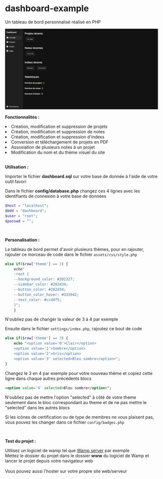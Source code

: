 # dashboard-example
Un tableau de bord personnalisé réalisé en PHP

<img src="preview.png" alt="Prévisualisation">

__Fonctionnalités :__

<li>Création, modification et suppression de projets</li>
<li>Création, modification et suppression de notes</li>
<li>Création, modification et suppression d'indexs</li>
<li>Conversion et téléchargement de projets en PDF</li>
<li>Assosiation de plusieurs notes à un projet</li>
<li>Modification du nom et du thème visuel du site</li>

<br>

__Utilisation :__

Importer le fichier __dashboard.sql__ sur votre base de donnée à l'aide de votre outil favori

Dans le fichier __config/database.php__ changez ces 4 lignes avec les identifiants de connexion à votre base de données

```php
$host = "localhost";
$bdd = "dashboard";
$user = "root";
$passwd = "";
```

<br>

__Personalisation :__

Le tableau de bord permet d'avoir plusieurs thèmes, pour en rajouter, rajouter ce morceau de code dans le fichier `assets/css/style.php`

```php
else if($row['theme'] == 3) {
    echo"
    :root {
    --background_color: #202327;
    --sidebar_color: #282d34;
    --button_color: #282d34;
    --button_color_hover: #333942;
    --text_color: #ccd4f5;
    }";
    }
```

N'oubliez pas de changer la valeur de 3 à 4 par exemple

Ensuite dans le fichier `settings/index.php`, rajoutez ce bout de code

```php
else if($row['theme'] == 3) {
    echo "<option value='0'>Clair</option>
    <option value='1'>Sombre</option>
    <option value='2'>Gris</option>
    <option value='3' selected>Bleu sombre</option>";
}
```

Changez le 3 en 4 par exemple pour votre nouveau thème et copiez cette ligne dans chaque autres précédents blocs

```html
<option value='4' selected>Bleu sombre</option>";
```

N'oubliez pas de mettre l'option "selected" à côté de votre theme seulement dans le bloc correspondant au theme et de ne pas mettre le "selected" dans les autres blocs

Si les icônes de certification ou de type de membres ne vous plaisent pas, vous pouvez les changer dans ce fichier `config/badges.php`

<br>

__Test du projet :__

Utilisez un logiciel de wamp tel que [Wamp server](https://www.wampserver.com/) par exemple
<br>
Mettez le dossier du projet dans le dossier __www__ du logiciel de Wamp et lancer le projet depuis votre navigateur web
<br><br>
Vous pouvez aussi l'hoster sur votre propre site web/serveur
